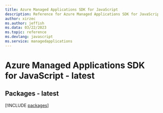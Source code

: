 ```yaml
---
title: Azure Managed Applications SDK for JavaScript
description: Reference for Azure Managed Applications SDK for JavaScript
author: xirzec
ms.author: jeffish
ms.data: 03/22/2023
ms.topic: reference
ms.devlang: javascript
ms.service: managedapplications
---
```

# Azure Managed Applications SDK for JavaScript - latest
## Packages - latest
[!INCLUDE [packages](managed-applications-index.md)]